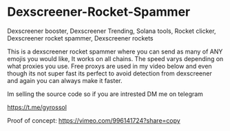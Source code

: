 # Dexscreener-Rocket-Spammer
Dexscreener booster, Dexscreener Trending, Solana tools, Rocket clicker, Dexscreener rocket spammer, Dexscreener rockets


This is a dexscreener rocket spammer where you can send as many of ANY emojis you would like, It works on all chains. The speed varys depending on what proxies you use. Free proxys are used in my video below and even though its not super fast its perfect to avoid detection from dexscreener and again you can always make it faster.

Im selling the source code so if you are intrested DM me on telegram

https://t.me/gyrossol


Proof of concept:
https://vimeo.com/996141724?share=copy
